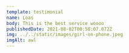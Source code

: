 ```yaml
---
template: testimonial
name: Loas
body: This is the best service woooo
publishedDate: 2021-08-02T00:58:07.072Z
img: ../../static/images/girl-on-phone.jpeg
imgAlt: awl
---
```

